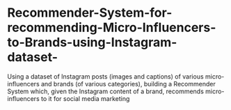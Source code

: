 # Recommender-System-for-recommending-Micro-Influencers-to-Brands-using-Instagram-dataset-

Using a dataset of Instagram posts (images and captions) of various micro-influencers and brands (of various categories), building a Recommender System which, given the Instagram content of a brand, recommends micro-influencers to it for social media marketing
